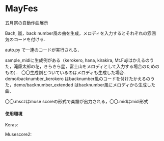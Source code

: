 # MayFes
五月祭の自動作曲展示

Bach, 嵐，back number風の曲を生成，メロディを入力するとそれぞれの雰囲気のコードを付ける．

auto.py で一連のコードが実行される．

sample_midiに生成例がある（kerokero, hana, kirakira, Mt.Fujiはかえるのうた，滝廉太郎の花，きらきら星，富士山をメロディとして入力する場合のためのもの）．
〇〇生成例とついているのはメロディも生成した場合．
demo/backnumber_kerokero はbacknumber風のコードを付けたかえるのうた，demo/backnumber_extended はbacknumber風にメロディから生成した曲．

〇〇.msczはmuse scoreの形式で楽譜が出力される，〇〇.midはmidi形式

#### 使用環境
Keras: 

Musescore2: 

